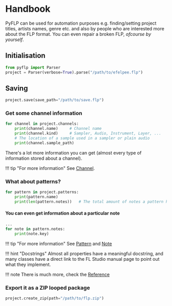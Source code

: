# Handbook

PyFLP can be used for automation purposes e.g. finding/setting project titles,
artists names, genre etc. and also by people who are interested more about the
FLP format. You can even repair a broken FLP, *ofcourse by yourself*.

## Initialisation

```Python
from pyflp import Parser
project = Parser(verbose=True).parse("/path/to/efelpee.flp")
```

## Saving

```Python
project.save(save_path="/path/to/save.flp")
```

### Get some channel information

```Python
for channel in project.channels:
    print(channel.name)     # Channel name
    print(channel.kind)     # Sampler, Audio, Instrument, Layer, ...
    # The location of a sample used in a sampler or plain audio
    print(channel.sample_path)
```

There's a lot more information you can get (almost every type of information
stored about a channel).

!!! tip "For more information"
    See [Channel](reference/channel/channel.md).

### What about patterns?

```Python
for pattern in project.patterns:
    print(pattern.name)
    print(len(pattern.notes))   # The total amount of notes a pattern holds
```

#### You can even get information about a particular note

```Python
...
for note in pattern.notes:
    print(note.key)
```

!!! tip "For more information"
    See [Pattern](reference/pattern/pattern.md) and [Note](reference/pattern/note.md)

!!! hint "Docstrings"
    Almost all properties have a meaningful docstring, and many classes have a
    direct link to the FL Studio manual page to point out what they implement.

!!! note
    There is much more, check the [Reference](reference.md)

### Export it as a ZIP looped package

```Python
project.create_zip(path="/path/to/flp.zip")
```
